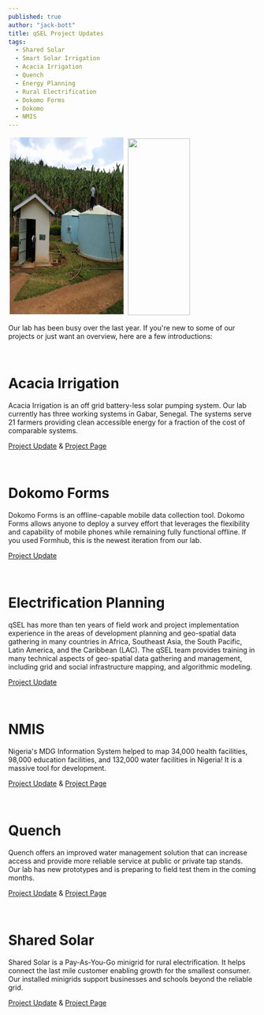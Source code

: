 ```yaml
---
published: true
author: "jack-bott"
title: qSEL Project Updates
tags:
  - Shared Solar
  - Smart Solar Irrigation
  - Acacia Irrigation
  - Quench
  - Energy Planning
  - Rural Electrification
  - Dokomo Forms
  - Dokomo
  - NMIS
---
```



<img width="46%" style="height:358px;margin:0.5%" src="/assets/uploads/blog/2017/qsel-project-updates/water-tanks.jpg"/>
<img width="50%" style="height:358px;margin:0.5%" src="/assets/uploads/blog/2017/qsel-project-updates/walking.jpg"/>

<p>
Our lab has been busy over the last year. If you're new to some of our projects
or just want an overview, here are a few introductions:
</p>

<br>

# Acacia Irrigation

<p>
Acacia Irrigation is an off grid battery-less solar pumping system. Our lab
currently has three working systems in Gabar, Senegal. The systems serve 21
farmers providing clean accessible energy for a fraction of the cost of
comparable systems.
</p>

[Project Update](/assets/uploads/blog/2017/qsel-project-updates/qSEL-AcaciaIrrigation-Brochure-2017.pdf)
&
[Project Page](/acacia-irrigation-project)

<br>

# Dokomo Forms

<p>
Dokomo Forms is an offline-capable mobile data collection tool. Dokomo Forms
allows anyone to deploy a survey effort that leverages the flexibility and
capability of mobile phones while remaining fully functional offline. If you
used Formhub, this is the newest iteration from our lab.
</p>

[Project Update](/assets/uploads/blog/2017/qsel-project-updates/qSEL-Dokomoforms-Brochure-2017.pdf)

<br>

# Electrification Planning

<p>
qSEL has more than ten years of field work and project implementation experience
in the areas of development planning and geo-spatial data gathering in many
countries in Africa, Southeast Asia, the South Pacific, Latin America, and the
Caribbean (LAC). The qSEL team provides training in many technical aspects of
geo-spatial data gathering and management, including grid and social
infrastructure mapping, and algorithmic modeling.
</p>

[Project Update](/assets/uploads/blog/2017/qsel-project-updates/qSEL-ElectrificationPlanning-Brochure-2017.pdf)

<br>

# NMIS

<p>
Nigeria's MDG Information System helped to map 34,000 health facilities, 98,000
education facilities, and 132,000 water facilities in Nigeria! It is a massive
tool for development.
</p>

[Project Update](/assets/uploads/blog/2017/qsel-project-updates/qSEL-NMIS-Brochure-2017.pdf)
&
[Project Page](/scale-up-initiative)

<br>

# Quench

<p>
Quench offers an improved water management solution that can increase access and
provide more reliable service at public or private tap stands. Our lab has new
prototypes and is preparing to field test them in the coming months.
</p>

[Project Update](/assets/uploads/blog/2017/qsel-project-updates/qSEL-Quench-Brochure-2017.pdf)
&
[Project Page](/quench)

<br>

# Shared Solar

<p>
Shared Solar is a Pay-As-You-Go minigrid for rural electrification. It helps
connect the last mile customer enabling growth for the smallest consumer. Our
installed minigrids support businesses and schools beyond the reliable grid.
</p>

[Project Update](/assets/uploads/blog/2017/qsel-project-updates/qSEL-SharedSolar-Brochure-2017.pdf)
&
[Project Page](/shared-solar)

<br>
